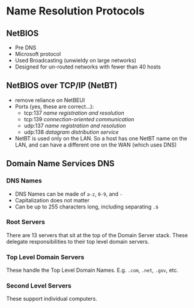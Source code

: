 # Name Resolution Protocols


## NetBIOS
- Pre DNS
- Microsoft protocol
- Used Broadcasting (unwieldy on large networks)
- Designed for un-routed networks with fewer than 40 hosts


## NetBIOS over TCP/IP (NetBT)
- remove reliance on NetBEUI
- Ports (yes, these are correct...):
    - tcp:137  _name registration and resolution_
    - tcp:139  _connection-oriented communication_
    - udp:137  _name registration and resolution_
    - udp:138  _datagram distribution service_
- NetBT is used only on the LAN. So a host has one NetBT name on the LAN, and can have a different one on the WAN (which uses DNS)


## Domain Name Services DNS

### DNS Names
- DNS Names can be made of `a-z`, `0-9`, and `-`
- Capitalization does not matter
- Can be up to 255 characters long, including separating `.`s

### Root Servers
There are 13 servers that sit at the top of the Domain Server stack.
These delegate responsibilities to their top level domain servers.

### Top Level Domain Servers
These handle the Top Level Domain Names.
E.g. `.com`, `.net`, `.gov`, etc.

### Second Level Servers
These support individual computers.

